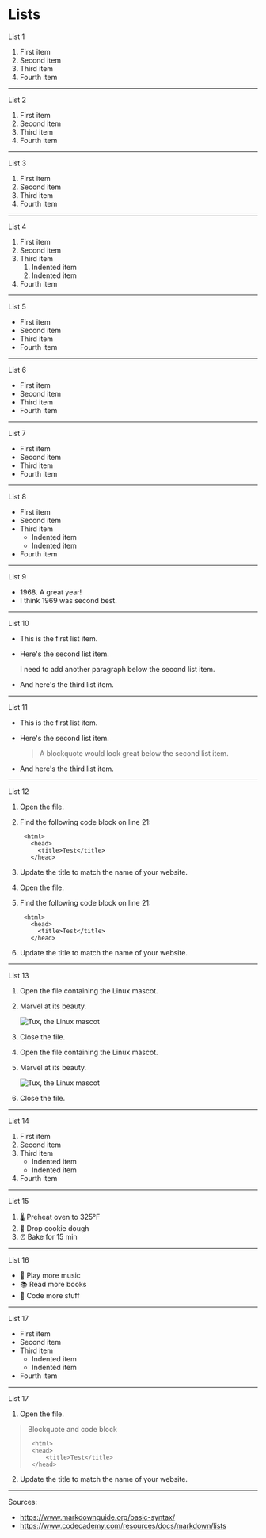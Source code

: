 Lists
========

List 1

1. First item
2. Second item
3. Third item
4. Fourth item 

---

List 2

1. First item
1. Second item
1. Third item
1. Fourth item 

---

List 3

1. First item
8. Second item
3. Third item
5. Fourth item 

---

List 4

1. First item
2. Second item
3. Third item
    1. Indented item
    2. Indented item
4. Fourth item 

---

List 5

- First item
- Second item
- Third item
- Fourth item 

---

List 6

* First item
* Second item
* Third item
* Fourth item 

---

List 7

+ First item
+ Second item
+ Third item
+ Fourth item 

---

List 8

- First item
- Second item
- Third item
    - Indented item
    - Indented item
- Fourth item 

---

List 9

- 1968\. A great year!
- I think 1969 was second best. 

---

List 10

* This is the first list item.
* Here's the second list item.

    I need to add another paragraph below the second list item.

* And here's the third list item.

---

List 11

* This is the first list item.
* Here's the second list item.

    > A blockquote would look great below the second list item.

* And here's the third list item.

---

List 12

1. Open the file.
1. Find the following code block on line 21:

        <html>
          <head>
            <title>Test</title>
          </head>

1. Update the title to match the name of your website.
1. Open the file.
1. Find the following code block on line 21:
    
        <html>
          <head>
            <title>Test</title>
          </head>

1. Update the title to match the name of your website.

---

List 13

1. Open the file containing the Linux mascot.
1. Marvel at its beauty.

    ![Tux, the Linux mascot](https://mdg.imgix.net/assets/images/tux.png)

1. Close the file.
1. Open the file containing the Linux mascot.
1. Marvel at its beauty.
    
    ![Tux, the Linux mascot](https://mdg.imgix.net/assets/images/tux.png)

1. Close the file.

---

List 14

1. First item
2. Second item
3. Third item
    - Indented item
    - Indented item
4. Fourth item

---

List 15

1. 🌡 Preheat oven to 325°F
2. 🍪 Drop cookie dough
3. ⏰ Bake for 15 min

---

List 16

- 🎸 Play more music
- 📚 Read more books
- 👩 Code more stuff

---

List 17

- First item
- Second item
- Third item
    - Indented item
    - Indented item
- Fourth item

---

List 17

1. Open the file.

>  Blockquote and code block
> 
>      <html>
>      <head>
>          <title>Test</title>
>      </head>
> 

2. Update the title to match the name of your website.

-----------------------------

Sources:

* https://www.markdownguide.org/basic-syntax/
* https://www.codecademy.com/resources/docs/markdown/lists

